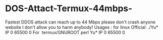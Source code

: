 # DOS-Attact-Termux-44mbps-
Fastest DDOS attack can reach up to 44 Mbps please don't crash anyone website I don't allow you to harm anybody!
Usages : for linux Official:
./Yu* IP 0 65500 0
For  termux/GNUROOT
perl Yu* IP 0 65500 0
